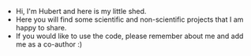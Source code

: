- Hi, I'm Hubert and here is my little shed. 
- Here you will find some scientific and non-scientific projects that I am happy to share.
- If you would like to use the code, please remember about me and add me as a co-author :)

